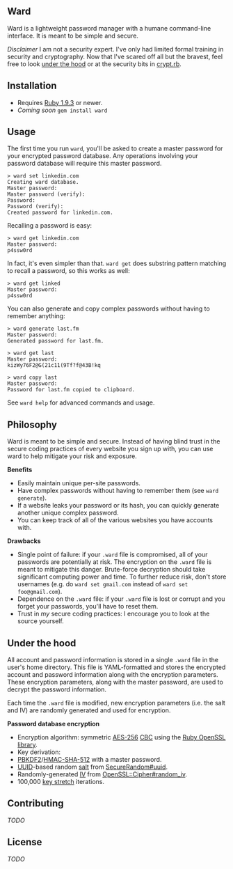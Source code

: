## Ward

Ward is a lightweight password manager with a humane command-line interface. It is meant to be simple and secure.

*Disclaimer* I am not a security expert. I've only had limited formal training in security and cryptography.
Now that I've scared off all but the bravest, feel free to look [under the hood](#under-the-hood) or
at the security bits in [crypt.rb](https://github.com/schmich/ward/blob/master/crypt.rb).

## Installation

* Requires [Ruby 1.9.3](http://www.ruby-lang.org/en/downloads/) or newer.
* *Coming soon* `gem install ward`

## Usage

The first time you run `ward`, you'll be asked to create a master password for your encrypted password database.
Any operations involving your password database will require this master password.

    > ward set linkedin.com
    Creating ward database.
    Master password:
    Master password (verify):
    Password:
    Password (verify):
    Created password for linkedin.com.

Recalling a password is easy:

    > ward get linkedin.com
    Master password:
    p4ssw0rd
    
In fact, it's even simpler than that. `ward get` does substring pattern matching to recall a password, so this works as well:

    > ward get linked
    Master password:
    p4ssw0rd

You can also generate and copy complex passwords without having to remember anything:

    > ward generate last.fm
    Master password:
    Generated password for last.fm.

    > ward get last
    Master password:
    kizWy76F2@G(21c11(9Tf?f@43B!kq

    > ward copy last
    Master password:
    Password for last.fm copied to clipboard.
    
See `ward help` for advanced commands and usage.

## Philosophy

Ward is meant to be simple and secure. Instead of having blind trust in the secure coding practices
of every website you sign up with, you can use ward to help mitigate your risk and exposure.

**Benefits**
* Easily maintain unique per-site passwords.
* Have complex passwords without having to remember them (see `ward generate`).
* If a website leaks your password or its hash, you can quickly generate another unique complex password.
* You can keep track of all of the various websites you have accounts with.

**Drawbacks**
* Single point of failure: if your `.ward` file is compromised, all of your passwords are potentially at risk.
  The encryption on the `.ward` file is meant to mitigate this danger. Brute-force decryption should take significant
  computing power and time. To further reduce risk, don't store usernames (e.g. do `ward set gmail.com` instead of `ward set foo@gmail.com`).
* Dependence on the `.ward` file: if your `.ward` file is lost or corrupt and you forget your passwords, you'll have to reset them.
* Trust in *my* secure coding practices: I encourage you to look at the source yourself.

## Under the hood

All account and password information is stored in a single `.ward` file in the user's home directory. This file is
YAML-formatted and stores the encrypted account and password information along with the encryption parameters.
These encryption parameters, along with the master password, are used to decrypt the password information.

Each time the `.ward` file is modified, new encryption parameters (i.e. the salt and IV) are randomly generated
and used for encryption.

**Password database encryption**
* Encryption algorithm: symmetric [AES-256](http://en.wikipedia.org/wiki/Advanced_Encryption_Standard)
  [CBC](http://en.wikipedia.org/wiki/Block_cipher_modes_of_operation#Cipher-block_chaining_.28CBC.29)
  using the [Ruby OpenSSL library](http://www.ruby-doc.org/stdlib-1.9.3/libdoc/openssl/rdoc/index.html).
* Key derivation:
 * [PBKDF2](http://en.wikipedia.org/wiki/PBKDF2)/[HMAC-SHA-512](http://en.wikipedia.org/wiki/SHA-2) with a master password.
 * [UUID](http://en.wikipedia.org/wiki/UUID)-based random [salt](http://en.wikipedia.org/wiki/Salt_%28cryptography%29)
   from [SecureRandom#uuid](http://www.ruby-doc.org/stdlib-1.9.3/libdoc/securerandom/rdoc/SecureRandom.html#method-c-uuid).
 * Randomly-generated [IV](http://en.wikipedia.org/wiki/Initialization_vector) from [OpenSSL::Cipher#random_iv](http://www.ruby-doc.org/stdlib-1.9.3/libdoc/openssl/rdoc/OpenSSL/Cipher.html#method-i-random_iv).
 * 100,000 [key stretch](http://en.wikipedia.org/wiki/Key_stretching) iterations.

## Contributing

*TODO*

## License

*TODO*